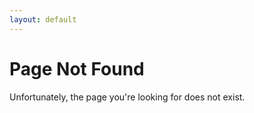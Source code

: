 ```yaml
---
layout: default
---
```

# Page Not Found
Unfortunately, the page you're looking for does not exist.
